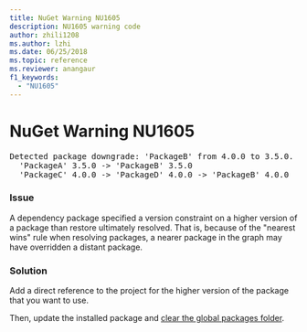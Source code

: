 ```yaml
---
title: NuGet Warning NU1605
description: NU1605 warning code
author: zhili1208
ms.author: lzhi
ms.date: 06/25/2018
ms.topic: reference
ms.reviewer: anangaur
f1_keywords: 
  - "NU1605"
---
```


# NuGet Warning NU1605

<pre>Detected package downgrade: 'PackageB' from 4.0.0 to 3.5.0. Reference the package directly from the project to select a different version.<br/>  'PackageA' 3.5.0 -> 'PackageB' 3.5.0<br/>  'PackageC' 4.0.0 -> 'PackageD' 4.0.0 -> 'PackageB' 4.0.0</pre>

### Issue
A dependency package specified a version constraint on a higher version of a package than restore ultimately resolved. That is, because of the "nearest wins" rule when resolving packages, a nearer package in the graph may have overridden a distant package.

### Solution
Add a direct reference to the project for the higher version of the package that you want to use.

Then, update the installed package and [clear the global packages folder](../consume-packages/managing-the-global-packages-and-cache-folders.md#clearing-local-folders).